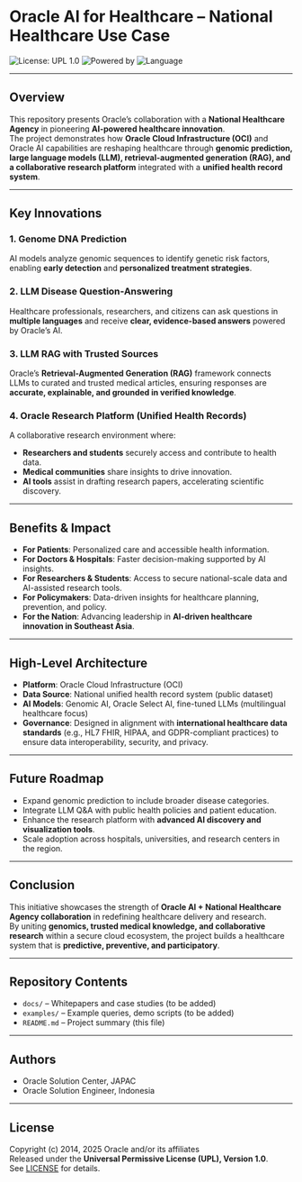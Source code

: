 # Oracle AI for Healthcare – National Healthcare Use Case

![License: UPL 1.0](https://img.shields.io/badge/License-UPL--1.0-blue.svg)
![Powered by](https://img.shields.io/badge/Powered%20by-Oracle%20Cloud-orange.svg)
![Language](https://img.shields.io/badge/Language-Python%20%7C%20SQL-green.svg)

---

## Overview
This repository presents Oracle’s collaboration with a **National Healthcare Agency** in pioneering **AI-powered healthcare innovation**.  
The project demonstrates how **Oracle Cloud Infrastructure (OCI)** and Oracle AI capabilities are reshaping healthcare through **genomic prediction, large language models (LLM), retrieval-augmented generation (RAG), and a collaborative research platform** integrated with a **unified health record system**.

---

## Key Innovations

### 1. Genome DNA Prediction
AI models analyze genomic sequences to identify genetic risk factors, enabling **early detection** and **personalized treatment strategies**.

### 2. LLM Disease Question-Answering
Healthcare professionals, researchers, and citizens can ask questions in **multiple languages** and receive **clear, evidence-based answers** powered by Oracle’s AI.

### 3. LLM RAG with Trusted Sources
Oracle’s **Retrieval-Augmented Generation (RAG)** framework connects LLMs to curated and trusted medical articles, ensuring responses are **accurate, explainable, and grounded in verified knowledge**.

### 4. Oracle Research Platform (Unified Health Records)
A collaborative research environment where:
- **Researchers and students** securely access and contribute to health data.  
- **Medical communities** share insights to drive innovation.  
- **AI tools** assist in drafting research papers, accelerating scientific discovery.  

---

## Benefits & Impact

- **For Patients**: Personalized care and accessible health information.  
- **For Doctors & Hospitals**: Faster decision-making supported by AI insights.  
- **For Researchers & Students**: Access to secure national-scale data and AI-assisted research tools.  
- **For Policymakers**: Data-driven insights for healthcare planning, prevention, and policy.  
- **For the Nation**: Advancing leadership in **AI-driven healthcare innovation in Southeast Asia**.  

---

## High-Level Architecture
- **Platform**: Oracle Cloud Infrastructure (OCI)  
- **Data Source**: National unified health record system  (public dataset)
- **AI Models**: Genomic AI, Oracle Select AI, fine-tuned LLMs (multilingual healthcare focus)  
- **Governance**: Designed in alignment with **international healthcare data standards** (e.g., HL7 FHIR, HIPAA, and GDPR-compliant practices) to ensure data interoperability, security, and privacy.  

---

## Future Roadmap
- Expand genomic prediction to include broader disease categories.  
- Integrate LLM Q&A with public health policies and patient education.  
- Enhance the research platform with **advanced AI discovery and visualization tools**.  
- Scale adoption across hospitals, universities, and research centers in the region.  

---

## Conclusion
This initiative showcases the strength of **Oracle AI + National Healthcare Agency collaboration** in redefining healthcare delivery and research.  
By uniting **genomics, trusted medical knowledge, and collaborative research** within a secure cloud ecosystem, the project builds a healthcare system that is **predictive, preventive, and participatory**.  

---

## Repository Contents
- `docs/` – Whitepapers and case studies (to be added)  
- `examples/` – Example queries, demo scripts (to be added)  
- `README.md` – Project summary (this file)  

---

## Authors
- Oracle Solution Center, JAPAC
- Oracle Solution Engineer, Indonesia

---

## License
Copyright (c) 2014, 2025 Oracle and/or its affiliates  
Released under the **Universal Permissive License (UPL), Version 1.0**.  
See [LICENSE](./LICENSE) for details.
